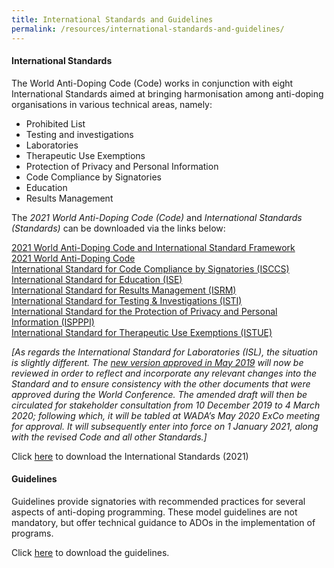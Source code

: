 ```yaml
---
title: International Standards and Guidelines
permalink: /resources/international-standards-and-guidelines/
---
```

#### **International Standards**
The World Anti-Doping Code (Code) works in conjunction with eight International Standards aimed at bringing harmonisation among anti-doping organisations in various technical areas, namely:
- Prohibited List
- Testing and investigations
- Laboratories
- Therapeutic Use Exemptions
- Protection of Privacy and Personal Information
- Code Compliance by Signatories
- Education
- Results Management

The *2021 World Anti-Doping Code (Code)* and *International Standards (Standards)* can be downloaded via the links below:

[2021 World Anti-Doping Code and International Standard Framework](https://www.wada-ama.org/sites/default/files/resources/files/worldconferencebackgrounder_0.pdf)<br>
[2021 World Anti-Doping Code](https://www.wada-ama.org/sites/default/files/resources/files/2021_wada_code.pdf)<br>
[International Standard for Code Compliance by Signatories (ISCCS)](https://www.wada-ama.org/sites/default/files/resources/files/international_standard_isccs_2020.pdf)<br>
[International Standard for Education (ISE)](https://www.wada-ama.org/sites/default/files/resources/files/international_standard_ise_2021.pdf)<br>
[International Standard for Results Management (ISRM)](https://www.wada-ama.org/sites/default/files/resources/files/international_standard_isrm_-_final_english_-_post_exco_20_may_2021.pdf)<br>
[International Standard for Testing & Investigations (ISTI)](https://www.wada-ama.org/sites/default/files/resources/files/international_standard_isti_-_2020.pdf)<br>
[International Standard for the Protection of Privacy and Personal Information (ISPPPI)](https://www.wada-ama.org/sites/default/files/resources/files/2021_ispppi_en.pdf)<br>
[International Standard for Therapeutic Use Exemptions (ISTUE)](https://www.wada-ama.org/sites/default/files/resources/files/international_standard_istue_-_2021.pdf)

*[As regards the International Standard for Laboratories (ISL), the situation is slightly different. The [new version approved in May 2019](https://www.wada-ama.org/sites/default/files/resources/files/isl_nov2019.pdf) will now be reviewed in order to reflect and incorporate any relevant changes into the Standard and to ensure consistency with the other documents that were approved during the World Conference. The amended draft will then be circulated for stakeholder consultation from 10 December 2019 to 4 March 2020; following which, it will be tabled at WADA’s May 2020 ExCo meeting for approval. It will subsequently enter into force on 1 January 2021, along with the revised Code and all other Standards.]*

Click [here](https://www.wada-ama.org/en/what-we-do/international-standards) to download the International Standards (2021)

#### **Guidelines**
Guidelines provide signatories with recommended practices for several aspects of anti-doping programming. These model guidelines are not mandatory, but offer technical guidance to ADOs in the implementation of programs.

Click [here](https://www.wada-ama.org/en/what-we-do/international-standards) to download the guidelines.